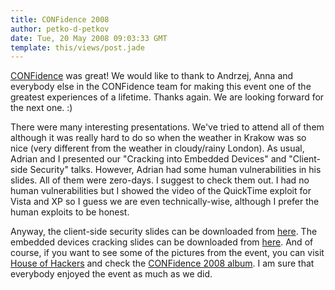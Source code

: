 ```yaml
---
title: CONFidence 2008
author: petko-d-petkov
date: Tue, 20 May 2008 09:03:33 GMT
template: this/views/post.jade
---
```


[CONFidence](http://2008.confidence.org.pl) was great! We would like to thank to Andrzej, Anna and everybody else in the CONFidence team for making this event one of the greatest experiences of a lifetime. Thanks again. We are looking forward for the next one. :)

There were many interesting presentations. We've tried to attend all of them although it was really hard to do so when the weather in Krakow was so nice (very different from the weather in cloudy/rainy London). As usual, Adrian and I presented our "Cracking into Embedded Devices" and "Client-side Security" talks. However, Adrian had some human vulnerabilities in his slides. All of them were zero-days. I suggest to check them out. I had no human vulnerabilities but I showed the video of the QuickTime exploit for Vista and XP so I guess we are even technically-wise, although I prefer the human exploits to be honest.

Anyway, the client-side security slides can be downloaded from [here](http://www.gnucitizen.org/static/blog/2008/05/client-side-security-slides-confidence2008.pdf). The embedded devices cracking slides can be downloaded from [here](http://www.gnucitizen.org/static/blog/2008/05/cracking-into-embedded-devices-confidence-2k8.pdf). And of course, if you want to see some of the pictures from the event, you can visit [House of Hackers](http://www.houseofhackers.org) and check the [CONFidence 2008 album](http://www.houseofhackers.org/photo/album/show?id=2092781:Album:36981). I am sure that everybody enjoyed the event as much as we did.
